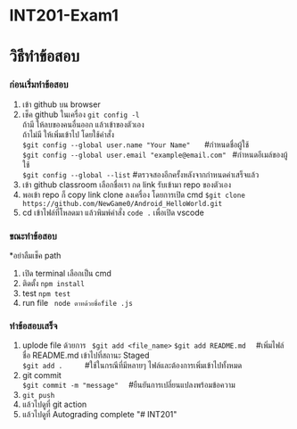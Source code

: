 # INT201-Exam1
<h1>วิธีทำข้อสอบ </h1>
<h3>ก่อนเริ่มทำข้อสอบ</h3>

1. เข้า github บน browser 
2. เช็ค github ในเครื่อง ```git config -l```<br>
   ถ้ามี ให้ลบของคนอื่นออก แล้วเข้าของตัวเอง<br>
   ถ้าไม่มี ให้เพิ่มเข้าไป โดยใช้คำสั่ง<br>
```$git config --global user.name "Your Name"   ```   #กำหนดชื่อผู้ใช้<br>
```$git config --global user.email "example@email.com" ``` #กำหนดอีเมล์ของผู้ใช้<br>
```$git config --global --list``` #ตรวจสองอีกครั้งหลังจากกำหนดค่าเสร็จแล้ว<br>
3. เข้า github classroom เลือกชื่อเรา กด link  รับเข้ามา repo ของตัวเอง
4. พอเข้า repo ก็ copy link clone ลงเครื่อง โดยการเปิด cmd ```$git clone https://github.com/NewGame0/Android_HelloWorld.git```
5. cd เข้าไฟล์ที่โหลดมา แล้วพิมพ์คำสั่ง ```code .``` เพื่อเปิด vscode

<h3>ขณะทำข้อสอบ</h3>

*อย่าลืมเช็ค  path
1. เปิด terminal เลือกเป็น cmd
2. ติดตั้ง ``` npm install ```
3. test ``` npm test ```
4. run file ``` node ตาทด้วยชื่อfile .js```

<h3>ทำข้อสอบเสร็จ</h3>

1. uplode file ด้วยการ
``` $git add <file_name>```
```$git add README.md  ```  #เพิ่มไฟล์ชื่อ README.md เข้าไปที่สถานะ Staged<br>
```$git add .     ```       #ใช้ในกรณีที่มีหลายๆ ไฟล์และต้องการเพิ่มเข้าไปทั้งหมด <br>
2. git commit<br>
```$git commit -m "message"  ```        #ยืนยันการเปลี่ยนแปลงพร้อมข้อความ
3. ```git push```
4. แล้วไปดูที่ git action
5. แล้วไปดูที่ Autograding complete
"# INT201" 
